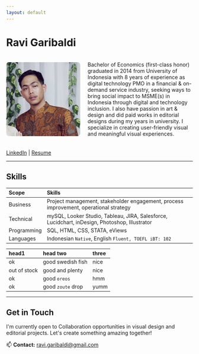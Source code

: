 ```yaml
---
layout: default
---
```

# Ravi Garibaldi  
<div style="display: flex; gap: 20px; align-items: center; margin: 20px 0;">

<img src="/assets/profile.jpg" alt="Ravi Garibaldi" style="width: 200px; border-radius: 8px;">   

  <div>


Bachelor of Economics (first-class honor) graduated in 2014 from University of Indonesia with 8 years of experience as digital technology PMO in a financial & on-demand service industry, seeking ways to bring social impact to MSME(s) in Indonesia through digital and technology inclusion. I also have passion in art & design and did paid works in editorial designs during my years in university. I specialize in creating user-friendly visual and meaningful visual experiences.

  </div>

</div>

[LinkedIn](https://www.linkedin.com/in/ravigaribaldi/) | [Resume](assets/resume.pdf)


---

## Skills  


| Scope    | Skills  |
|:---------|:--------|
| Business  | Project management, stakeholder engagement, process improvement, operational strategy    |
| Technical | mySQL, Looker Studio, Tableau, JIRA, Salesforce, Lucidchart, inDesign, Photoshop, Illustrator     |
| Programming | SQL, HTML, CSS, STATA, eViews    |
| Languages | Indonesian `Native`, English `Fluent, TOEFL iBT: 102`    |



| head1        | head two          | three |
|:-------------|:------------------|:------|
| ok           | good swedish fish | nice  |
| out of stock | good and plenty   | nice  |
| ok           | good `oreos`      | hmm   |
| ok           | good `zoute` drop | yumm  |





---

## Get in Touch  
I'm currently open to Collaboration opportunities in visual design and editorial projects. Let's create something amazing together!  

📫 **Contact:** [ravi.garibaldi@gmail.com](mailto:ravi.garibaldi@gmail.com)

